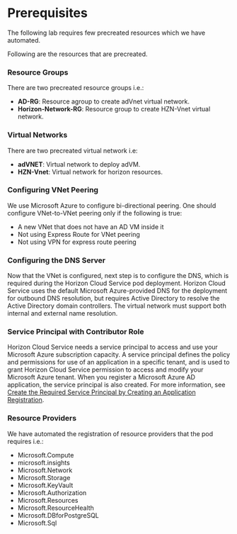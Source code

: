 # Prerequisites

The following lab requires few precreated resources which we have automated.

Following are the resources that are precreated.

### Resource Groups

There are two precreated resource groups i.e.:

  - **AD-RG**: Resource agroup to create adVnet virtual network.
  - **Horizon-Network-RG**: Resource group to create HZN-Vnet virtual network.


### Virtual Networks

There are two precreated virtual network i.e:

  - **adVNET**: Virtual network to deploy adVM.
  - **HZN-Vnet**: Virtual network for horizon resources.


### Configuring VNet Peering

We use Microsoft Azure to configure bi-directional peering. One should configure VNet-to-VNet peering only if the following is true:

  - A new VNet that does not have an AD VM inside it
  - Not using Express Route for VNet peering
  - Not using VPN for express route peering


### Configuring the DNS Server

Now that the VNet is configured, next step is to configure the DNS, which is required during the Horizon Cloud Service pod deployment. Horizon Cloud Service uses the default Microsoft Azure-provided DNS for the deployment for outbound DNS resolution, but requires Active Directory to resolve the Active Directory domain controllers. The virtual network must support both internal and external name resolution.


### Service Principal with Contributor Role

Horizon Cloud Service needs a service principal to access and use your Microsoft Azure subscription capacity. A service principal defines the policy and permissions for use of an application in a specific tenant, and is used to grant Horizon Cloud Service permission to access and modify your Microsoft Azure tenant. When you register a Microsoft Azure AD application, the service principal is also created. For more information, see [Create the Required Service Principal by Creating an Application Registration](https://docs.vmware.com/en/VMware-Horizon-Cloud-Service/services/hzncloudmsazure.getstarted15/GUID-DC011997-CE9E-4B38-9C4F-57104226218C.html).


### Resource Providers

We have automated the registration of resource providers that the pod requires i.e.:

  - Microsoft.Compute
  - microsoft.insights
  - Microsoft.Network
  - Microsoft.Storage
  - Microsoft.KeyVault
  - Microsoft.Authorization
  - Microsoft.Resources
  - Microsoft.ResourceHealth
  - Microsoft.DBforPostgreSQL
  - Microsoft.Sql


